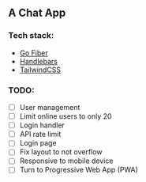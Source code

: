## A Chat App

### Tech stack:
- [Go Fiber](https://gofiber.io)
- [Handlebars](https://handlebarsjs.com/)
- [TailwindCSS](https://tailwindcss.com/)

### TODO:
- [ ] User management
- [ ] Limit online users to only 20
- [ ] Login handler
- [ ] API rate limit
- [ ] Login page
- [ ] Fix layout to not overflow
- [ ] Responsive to mobile device
- [ ] Turn to Progressive Web App (PWA)